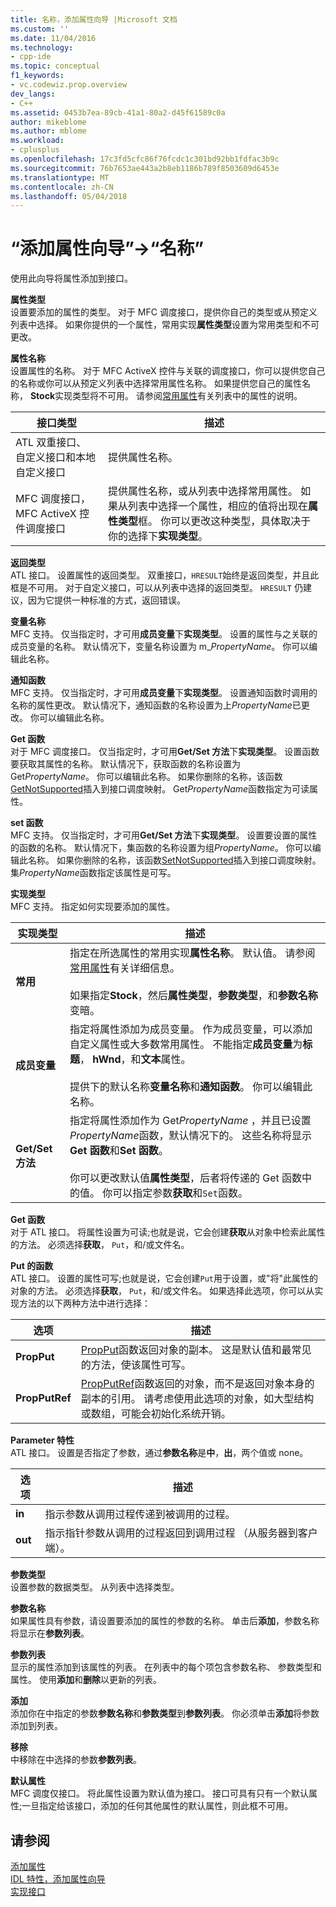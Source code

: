 ```yaml
---
title: 名称，添加属性向导 |Microsoft 文档
ms.custom: ''
ms.date: 11/04/2016
ms.technology:
- cpp-ide
ms.topic: conceptual
f1_keywords:
- vc.codewiz.prop.overview
dev_langs:
- C++
ms.assetid: 0453b7ea-89cb-41a1-80a2-d45f61589c0a
author: mikeblome
ms.author: mblome
ms.workload:
- cplusplus
ms.openlocfilehash: 17c3fd5cfc86f76fcdc1c301bd92bb1fdfac3b9c
ms.sourcegitcommit: 76b7653ae443a2b8eb1186b789f8503609d6453e
ms.translationtype: MT
ms.contentlocale: zh-CN
ms.lasthandoff: 05/04/2018
---
```

# <a name="names-add-property-wizard"></a>“添加属性向导”->“名称”
使用此向导将属性添加到接口。  
  
 **属性类型**  
 设置要添加的属性的类型。 对于 MFC 调度接口，提供你自己的类型或从预定义列表中选择。 如果你提供的一个属性，常用实现**属性类型**设置为常用类型和不可更改。  
  
 **属性名称**  
 设置属性的名称。 对于 MFC ActiveX 控件与关联的调度接口，你可以提供您自己的名称或你可以从预定义列表中选择常用属性名称。 如果提供您自己的属性名称， **Stock**实现类型将不可用。 请参阅[常用属性](../ide/stock-properties.md)有关列表中的属性的说明。  
  
|接口类型|描述|  
|--------------------|-----------------|  
|ATL 双重接口、 自定义接口和本地自定义接口|提供属性名称。|  
|MFC 调度接口，MFC ActiveX 控件调度接口|提供属性名称，或从列表中选择常用属性。 如果从列表中选择一个属性，相应的值将出现在**属性类型**框。 你可以更改这种类型，具体取决于你的选择下**实现类型**。|  
  
 **返回类型**  
 ATL 接口。 设置属性的返回类型。 双重接口，`HRESULT`始终是返回类型，并且此框是不可用。 对于自定义接口，可以从列表中选择的返回类型。 `HRESULT` 仍建议，因为它提供一种标准的方式，返回错误。  
  
 **变量名称**  
 MFC 支持。 仅当指定时，才可用**成员变量**下**实现类型**。 设置的属性与之关联的成员变量的名称。 默认情况下，变量名称设置为 m_*PropertyName*。 你可以编辑此名称。  
  
 **通知函数**  
 MFC 支持。 仅当指定时，才可用**成员变量**下**实现类型**。 设置通知函数时调用的名称的属性更改。 默认情况下，通知函数的名称设置为上*PropertyName*已更改。 你可以编辑此名称。  
  
 **Get 函数**  
 对于 MFC 调度接口。 仅当指定时，才可用**Get/Set 方法**下**实现类型**。 设置函数要获取其属性的名称。 默认情况下，获取函数的名称设置为 Get*PropertyName*。 你可以编辑此名称。 如果你删除的名称，该函数[GetNotSupported](../mfc/reference/colecontrol-class.md#getnotsupported)插入到接口调度映射。 Get*PropertyName*函数指定为可读属性。  
  
 **set 函数**  
 MFC 支持。 仅当指定时，才可用**Get/Set 方法**下**实现类型**。 设置要设置的属性的函数的名称。 默认情况下，集函数的名称设置为组*PropertyName*。 你可以编辑此名称。 如果你删除的名称，该函数[SetNotSupported](../mfc/reference/colecontrol-class.md#setnotsupported)插入到接口调度映射。 集*PropertyName*函数指定该属性是可写。  
  
 **实现类型**  
 MFC 支持。 指定如何实现要添加的属性。  
  
|实现类型|描述|  
|-------------------------|-----------------|  
|**常用**|指定在所选属性的常用实现**属性名称**。 默认值。 请参阅[常用属性](../ide/stock-properties.md)有关详细信息。<br /><br /> 如果指定**Stock**，然后**属性类型**，**参数类型**，和**参数名称**变暗。|  
|**成员变量**|指定将属性添加为成员变量。 作为成员变量，可以添加自定义属性或大多数常用属性。 不能指定**成员变量**为**标题**， **hWnd**，和**文本**属性。<br /><br /> 提供下的默认名称**变量名称**和**通知函数**。 你可以编辑此名称。|  
|**Get/Set 方法**|指定将属性添加作为 Get*PropertyName* ，并且已设置*PropertyName*函数，默认情况下的。 这些名称将显示**Get 函数**和**Set 函数**。<br /><br /> 你可以更改默认值**属性类型**，后者将传递的 Get 函数中的值。 你可以指定参数**获取**和`Set`函数。|  
  
 **Get 函数**  
 对于 ATL 接口。 将属性设置为可读;也就是说，它会创建**获取**从对象中检索此属性的方法。 必须选择**获取**， `Put`，和/或文件名。  
  
 **Put 的函数**  
 ATL 接口。 设置的属性可写;也就是说，它会创建`Put`用于设置，或"将"此属性的对象的方法。 必须选择**获取**， `Put`，和/或文件名。 如果选择此选项，你可以从实现方法的以下两种方法中进行选择：  
  
|选项|描述|  
|------------|-----------------|  
|**PropPut**|[PropPut](../windows/propput.md)函数返回对象的副本。 这是默认值和最常见的方法，使该属性可写。|  
|**PropPutRef**|[PropPutRef](../windows/propputref.md)函数返回的对象，而不是返回对象本身的副本的引用。 请考虑使用此选项的对象，如大型结构或数组，可能会初始化系统开销。|  
  
 **Parameter 特性**  
 ATL 接口。 设置是否指定了参数，通过**参数名称**是**中**，**出**，两个值或 none。  
  
|选项|描述|  
|------------|-----------------|  
|**in**|指示参数从调用过程传递到被调用的过程。|  
|**out**|指示指针参数从调用的过程返回到调用过程 （从服务器到客户端）。|  
  
 **参数类型**  
 设置参数的数据类型。 从列表中选择类型。  
  
 **参数名称**  
 如果属性具有参数，请设置要添加的属性的参数的名称。 单击后**添加**，参数名称将显示在**参数列表**。  
  
 **参数列表**  
 显示的属性添加到该属性的列表。 在列表中的每个项包含参数名称、 参数类型和属性。 使用**添加**和**删除**以更新的列表。  
  
 **添加**  
 添加你在中指定的参数**参数名称**和**参数类型**到**参数列表**。 你必须单击**添加**将参数添加到列表。  
  
 **移除**  
 中移除在中选择的参数**参数列表**。  
  
 **默认属性**  
 MFC 调度仅接口。 将此属性设置为默认值为接口。 接口可具有只有一个默认属性;一旦指定给该接口，添加的任何其他属性的默认属性，则此框不可用。  
  
## <a name="see-also"></a>请参阅  
 [添加属性](../ide/adding-a-property-visual-cpp.md)   
 [IDL 特性，添加属性向导](../ide/idl-attributes-add-property-wizard.md)   
 [实现接口](../ide/implementing-an-interface-visual-cpp.md)